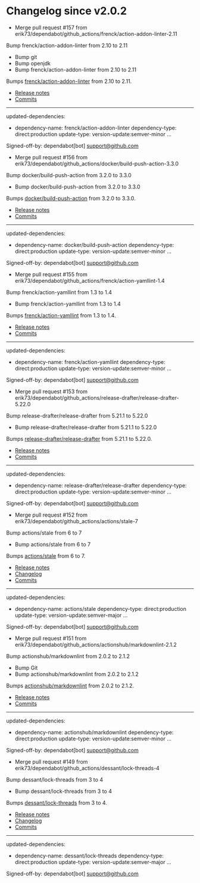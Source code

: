 # Changelog since v2.0.2
- Merge pull request #157 from erik73/dependabot/github_actions/frenck/action-addon-linter-2.11

Bump frenck/action-addon-linter from 2.10 to 2.11 
- Bump git 
- Bump openjdk 
- Bump frenck/action-addon-linter from 2.10 to 2.11

Bumps [frenck/action-addon-linter](https://github.com/frenck/action-addon-linter) from 2.10 to 2.11.
- [Release notes](https://github.com/frenck/action-addon-linter/releases)
- [Commits](https://github.com/frenck/action-addon-linter/compare/v2.10...v2.11)

---
updated-dependencies:
- dependency-name: frenck/action-addon-linter
  dependency-type: direct:production
  update-type: version-update:semver-minor
...

Signed-off-by: dependabot[bot] <support@github.com> 
- Merge pull request #156 from erik73/dependabot/github_actions/docker/build-push-action-3.3.0

Bump docker/build-push-action from 3.2.0 to 3.3.0 
- Bump docker/build-push-action from 3.2.0 to 3.3.0

Bumps [docker/build-push-action](https://github.com/docker/build-push-action) from 3.2.0 to 3.3.0.
- [Release notes](https://github.com/docker/build-push-action/releases)
- [Commits](https://github.com/docker/build-push-action/compare/v3.2.0...v3.3.0)

---
updated-dependencies:
- dependency-name: docker/build-push-action
  dependency-type: direct:production
  update-type: version-update:semver-minor
...

Signed-off-by: dependabot[bot] <support@github.com> 
- Merge pull request #155 from erik73/dependabot/github_actions/frenck/action-yamllint-1.4

Bump frenck/action-yamllint from 1.3 to 1.4 
- Bump frenck/action-yamllint from 1.3 to 1.4

Bumps [frenck/action-yamllint](https://github.com/frenck/action-yamllint) from 1.3 to 1.4.
- [Release notes](https://github.com/frenck/action-yamllint/releases)
- [Commits](https://github.com/frenck/action-yamllint/compare/v1.3...v1.4)

---
updated-dependencies:
- dependency-name: frenck/action-yamllint
  dependency-type: direct:production
  update-type: version-update:semver-minor
...

Signed-off-by: dependabot[bot] <support@github.com> 
- Merge pull request #153 from erik73/dependabot/github_actions/release-drafter/release-drafter-5.22.0

Bump release-drafter/release-drafter from 5.21.1 to 5.22.0 
- Bump release-drafter/release-drafter from 5.21.1 to 5.22.0

Bumps [release-drafter/release-drafter](https://github.com/release-drafter/release-drafter) from 5.21.1 to 5.22.0.
- [Release notes](https://github.com/release-drafter/release-drafter/releases)
- [Commits](https://github.com/release-drafter/release-drafter/compare/v5.21.1...v5.22.0)

---
updated-dependencies:
- dependency-name: release-drafter/release-drafter
  dependency-type: direct:production
  update-type: version-update:semver-minor
...

Signed-off-by: dependabot[bot] <support@github.com> 
- Merge pull request #152 from erik73/dependabot/github_actions/actions/stale-7

Bump actions/stale from 6 to 7 
- Bump actions/stale from 6 to 7

Bumps [actions/stale](https://github.com/actions/stale) from 6 to 7.
- [Release notes](https://github.com/actions/stale/releases)
- [Changelog](https://github.com/actions/stale/blob/main/CHANGELOG.md)
- [Commits](https://github.com/actions/stale/compare/v6...v7)

---
updated-dependencies:
- dependency-name: actions/stale
  dependency-type: direct:production
  update-type: version-update:semver-major
...

Signed-off-by: dependabot[bot] <support@github.com> 
- Merge pull request #151 from erik73/dependabot/github_actions/actionshub/markdownlint-2.1.2

Bump actionshub/markdownlint from 2.0.2 to 2.1.2 
- Bump Git 
- Bump actionshub/markdownlint from 2.0.2 to 2.1.2

Bumps [actionshub/markdownlint](https://github.com/actionshub/markdownlint) from 2.0.2 to 2.1.2.
- [Release notes](https://github.com/actionshub/markdownlint/releases)
- [Commits](https://github.com/actionshub/markdownlint/compare/2.0.2...v2.1.2)

---
updated-dependencies:
- dependency-name: actionshub/markdownlint
  dependency-type: direct:production
  update-type: version-update:semver-minor
...

Signed-off-by: dependabot[bot] <support@github.com> 
- Merge pull request #149 from erik73/dependabot/github_actions/dessant/lock-threads-4

Bump dessant/lock-threads from 3 to 4 
- Bump dessant/lock-threads from 3 to 4

Bumps [dessant/lock-threads](https://github.com/dessant/lock-threads) from 3 to 4.
- [Release notes](https://github.com/dessant/lock-threads/releases)
- [Changelog](https://github.com/dessant/lock-threads/blob/master/CHANGELOG.md)
- [Commits](https://github.com/dessant/lock-threads/compare/v3...v4)

---
updated-dependencies:
- dependency-name: dessant/lock-threads
  dependency-type: direct:production
  update-type: version-update:semver-major
...

Signed-off-by: dependabot[bot] <support@github.com> 
